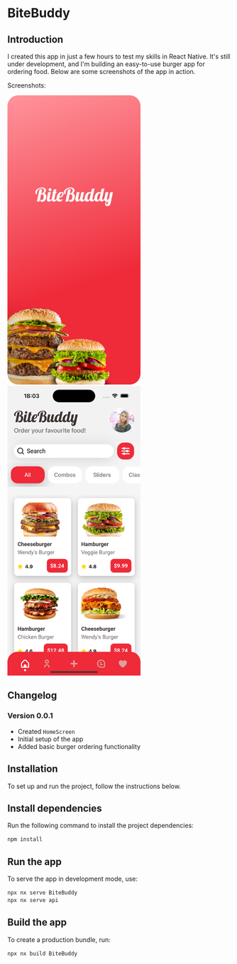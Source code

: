 # BiteBuddy

## Introduction

I created this app in just a few hours to test my skills in React Native. It's still under development, and I'm building an easy-to-use burger app for ordering food. Below are some screenshots of the app in action.

Screenshots:

<img src="./apps/BiteBuddy/assets/screenshots/1.png" alt="Screenshot 1" width="300"/>
<img src="./apps/BiteBuddy/assets/screenshots/2.png" alt="Screenshot 2" width="300"/>

## Changelog

### Version 0.0.1

- Created `HomeScreen`
- Initial setup of the app
- Added basic burger ordering functionality

## Installation

To set up and run the project, follow the instructions below.

## Install dependencies

Run the following command to install the project dependencies:

```sh
npm install
```

## Run the app

To serve the app in development mode, use:

```sh
npx nx serve BiteBuddy
npx nx serve api
```

## Build the app

To create a production bundle, run:

```sh
npx nx build BiteBuddy
```
